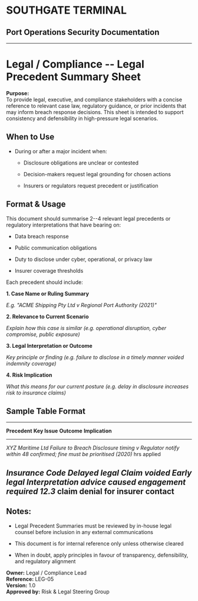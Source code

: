 # SOUTHGATE TERMINAL
## Port Operations Security Documentation
---

# Legal / Compliance -- Legal Precedent Summary Sheet

**Purpose:**\
To provide legal, executive, and compliance stakeholders with a concise
reference to relevant case law, regulatory guidance, or prior incidents
that may inform breach response decisions. This sheet is intended to
support consistency and defensibility in high-pressure legal scenarios.

## When to Use

- During or after a major incident when:

  - Disclosure obligations are unclear or contested

  - Decision-makers request legal grounding for chosen actions

  - Insurers or regulators request precedent or justification

## Format & Usage

This document should summarise 2--4 relevant legal precedents or
regulatory interpretations that have bearing on:

- Data breach response

- Public communication obligations

- Duty to disclose under cyber, operational, or privacy law

- Insurer coverage thresholds

Each precedent should include:

**1. Case Name or Ruling Summary**

*E.g. "ACME Shipping Pty Ltd v Regional Port Authority (2021)"*

**2. Relevance to Current Scenario**

*Explain how this case is similar (e.g. operational disruption, cyber
compromise, public exposure)*

**3. Legal Interpretation or Outcome**

*Key principle or finding (e.g. failure to disclose in a timely manner
voided indemnity coverage)*

**4. Risk Implication**

*What this means for our current posture (e.g. delay in disclosure
increases risk to insurance claims)*

## Sample Table Format

  ------------------------------------------------------------------------
  **Precedent**     **Key Issue**    **Outcome**     **Implication**
  ----------------- ---------------- --------------- ---------------------
  *XYZ Maritime Ltd Failure to       Breach          Disclosure timing
  v Regulator       notify within 48 confirmed; fine must be prioritised
  (2020)*           hrs              applied         

  *Insurance Code   Delayed legal    Claim voided    Early legal
  Interpretation    advice caused                    engagement required
  12.3*             claim denial                     for insurer contact
  ------------------------------------------------------------------------

## Notes:

- Legal Precedent Summaries must be reviewed by in-house legal counsel
  before inclusion in any external communications

- This document is for internal reference only unless otherwise cleared

- When in doubt, apply principles in favour of transparency,
  defensibility, and regulatory alignment

**Owner:** Legal / Compliance Lead\
**Reference:** LEG-05\
**Version:** 1.0\
**Approved by:** Risk & Legal Steering Group
